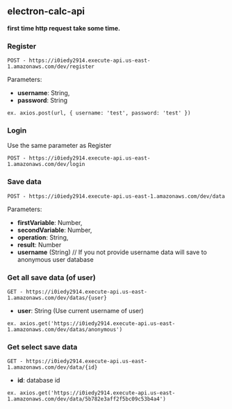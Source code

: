 ## electron-calc-api

**first time http request take some time.** 

### Register

```
POST - https://i0iedy2914.execute-api.us-east-1.amazonaws.com/dev/register
```
Parameters:
* **username**: String,
* **password**: String

```  
ex. axios.post(url, { username: 'test', password: 'test' })
``` 
 
 
### Login 

Use the same parameter as Register

```
POST - https://i0iedy2914.execute-api.us-east-1.amazonaws.com/dev/login
```


### Save data

```
POST - https://i0iedy2914.execute-api.us-east-1.amazonaws.com/dev/data
```

Parameters:
* **firstVariable**: Number,
* **secondVariable**: Number,
* **operation**: String,
* **result**: Number
* **username** (String) // If you not provide username data will save to anonymous user database

### Get all save data (of user)

```
GET - https://i0iedy2914.execute-api.us-east-1.amazonaws.com/dev/datas/{user}
```

* **user**: String (Use current username of user)

```
ex. axios.get('https://i0iedy2914.execute-api.us-east-1.amazonaws.com/dev/datas/anonymous')
```


### Get select save data

```
GET - https://i0iedy2914.execute-api.us-east-1.amazonaws.com/dev/data/{id}
```

* **id**: database id

```
ex. axios.get('https://i0iedy2914.execute-api.us-east-1.amazonaws.com/dev/data/5b782e3aff2f5bc09c53b4a4')
```
